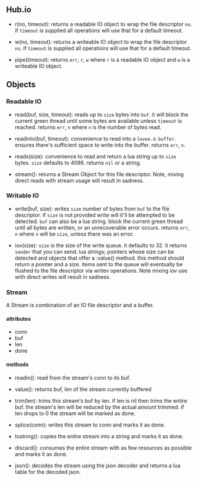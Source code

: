 ## Hub.io

* r(no, timeout):
	returns a readable IO object to wrap the file descriptor `no`. if `timeout`
	is supplied all operations will use that for a default timeout.

* w(no, timeout):
	returns a writeable IO object to wrap the file descriptor `no`. if `timeout`
	is supplied all operations will use that for a default timeout.

* pipe(timeout):
	returns `err`, `r`, `w` where `r` is a readable IO object and `w` is a
	writeable IO object.

## Objects

### Readable IO

* read(buf, size, timeout):
	reads up to `size` bytes into `buf`. it will block the current green thread
	until some bytes are available unless `timeout` is reached. returns `err`,
	`n` where `n` is the number of bytes read.

* readinto(buf, timeout):
	convenience to read into a `levee.d.buffer`. ensures there's sufficient space
	to write into the buffer. returns `err`, `n`.

* reads(size):
	convenience to read and return a lua string up to `size` bytes. `size`
	defaults to 4096. returns `nil` or a string.

* stream():
	returns a Stream Object for this file descriptor. Note, mixing direct reads
	with stream usage will result in sadness.

### Writable IO

* write(buf, size):
	writes `size` number of bytes from `buf` to the file descriptor. if `size` is
	not provided write will it'll be attempted to be detected. `buf` can also be
	a lua string.  block the current green thread until all bytes are written, or
	an unrecoverable error occurs. returns `err`, `n` where `n` will be `size`,
	unless there was an error.

* iov(size):
	`size` is the size of the write queue. it defaults to 32.  it returns
	`sender` that you can send: lua strings; pointers whose size can be detected
	and objects that offer a :value() method. this method should return a pointer
	and a size. items sent to the queue will eventually be flushed to the file
	descriptor via writev operations. Note mixing iov use with direct writes will
	result in sadness.


### Stream

A Stream is combination of an IO file descriptor and a buffer.

#### attributes

- conn
- buf
- len
- done

#### methods

* readin():
	read from the stream's conn to its buf.

* value():
	returns buf, len of the stream currently buffered

* trim(len):
	trims this stream's buf by len. if len is nil then trims the entire buf.  the
	stream's len will be reduced by the actual amount trimmed. if len drops to 0
	the stream will be marked as done.

* splice(conn):
	writes this stream to conn and marks it as done.

* tostring():
	copies the entire stream into a string and marks it as done.

* discard():
	consumes the entire stream with as few resources as possible and marks it as
	done.

* json():
	decodes the stream using the json decoder and returns a lua table for the
	decoded json.

